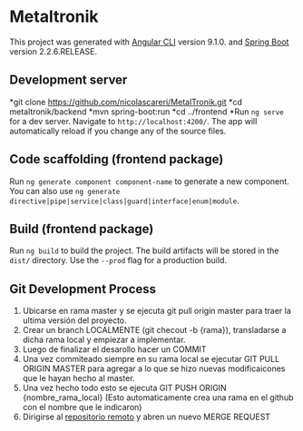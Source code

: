 # Metaltronik

This project was generated with [Angular CLI](https://github.com/angular/angular-cli) version 9.1.0.
and [Spring Boot](https://spring.io/projects/spring-boot) version 2.2.6.RELEASE.

## Development server

*git clone https://github.com/nicolascareri/MetalTronik.git
*cd metaltronik/backend
*mvn spring-boot:run
*cd ../frontend
*Run `ng serve` for a dev server. Navigate to `http://localhost:4200/`. The app will automatically reload if you change any of the source files.

## Code scaffolding (frontend package)

Run `ng generate component component-name` to generate a new component. You can also use `ng generate directive|pipe|service|class|guard|interface|enum|module`.

## Build (frontend package)

Run `ng build` to build the project. The build artifacts will be stored in the `dist/` directory. Use the `--prod` flag for a production build.

## Git Development Process

1. Ubicarse en rama master y se ejecuta git pull origin master para traer la ultima versión del proyecto.
2. Crear un branch LOCALMENTE (git checout -b {rama}), transladarse a dicha rama local y empiezar a implementar.
3. Luego de finalizar el desarollo hacer un COMMIT
4. Una vez commiteado siempre en su rama local se ejecutar GIT PULL ORIGIN MASTER para agregar a lo que se hizo nuevas modificaicones que le hayan hecho al master.
5. Una vez hecho todo esto se ejecuta GIT PUSH ORIGIN {nombre_rama_local} (Esto automaticamente crea una rama en el github con el nombre que le indicaron)
6. Dirigirse al [repositorio remoto](https://github.com/nicolascareri/MetalTronik) y abren un nuevo MERGE REQUEST


